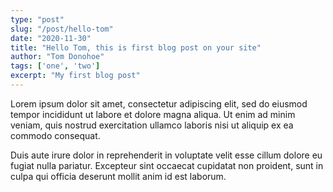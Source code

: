 ```yaml
---
type: "post"
slug: "/post/hello-tom"
date: "2020-11-30"
title: "Hello Tom, this is first blog post on your site"
author: "Tom Donohoe"
tags: ['one', 'two']
excerpt: "My first blog post"
---
```

Lorem ipsum dolor sit amet, consectetur adipiscing elit, sed do eiusmod tempor incididunt ut labore et dolore magna aliqua. Ut enim ad minim veniam, quis nostrud exercitation ullamco laboris nisi ut aliquip ex ea commodo consequat. 

Duis aute irure dolor in reprehenderit in voluptate velit esse cillum dolore eu fugiat nulla pariatur. Excepteur sint occaecat cupidatat non proident, sunt in culpa qui officia deserunt mollit anim id est laborum.